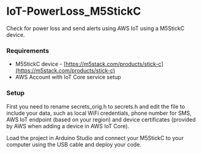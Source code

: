 # IoT-PowerLoss_M5StickC

Check for power loss and send alerts using AWS IoT using a M5StickC device.

### Requirements
- M5StickC device -  [https://m5stack.com/products/stick-c](https://m5stack.com/products/stick-c)
- AWS Account with IoT Core service setup

### Setup

First you need to rename secrets_orig.h to secrets.h and edit the file to include your data, such as local WiFi credentials, phone number for SMS, AWS IoT endpoint (based on your region) and device certificates (provided by AWS when adding a device in AWS IoT Core).

Load the project in Arduino Studio and connect your M5StickC to your computer using the USB cable and deploy your code.
